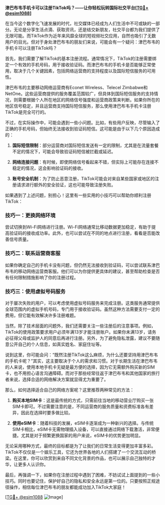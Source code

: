 **津巴布韦手机卡可以注册TikTok吗？——让你轻松玩转国际社交平台[[TG💪+ @esim1088](https://t.me/s/esim1088)]**

在当今这个数字化飞速发展的时代，社交媒体已经成为人们生活中不可或缺的一部分。无论是分享生活点滴、获取资讯，还是结交新朋友，社交平台都为我们提供了无限可能。而TikTok作为近年来风靡全球的短视频社交应用，自然也吸引了无数用户的目光。但对于身处津巴布韦的朋友们来说，可能会有一个疑问：津巴布韦的手机卡可以注册TikTok吗？

首先，我们需要了解TikTok的基本注册流程。通常情况下，TikTok的注册需要绑定一个有效的手机号码，用于接收验证码。而津巴布韦的手机卡是否能够正常使用，取决于几个关键因素，包括网络运营商的支持程度以及国际短信服务的可用性。

津巴布韦的主要移动网络运营商有Econet Wireless、Telecel Zimbabwe和NetOne。这些运营商提供的服务覆盖范围较广，但具体到国际短信服务的支持情况，则需要根据个人所在地区的网络信号强度和运营商政策来判断。如果你所在的地区信号稳定，并且运营商支持国际短信服务，那么使用津巴布韦手机卡注册TikTok是完全可行的。

不过，在实际操作中，可能会遇到一些小问题。比如，有些用户反映，尽管输入了正确的手机号码，但始终无法接收到验证码短信。这可能是由于以下几个原因造成的：

1. **国际短信限制**：部分运营商对国际短信发送有一定的限制，尤其是在流量套餐不足的情况下，可能会导致验证码短信被拦截或延迟。
   
2. **网络连接问题**：有时候，即使网络信号看起来不错，但实际上可能存在连接不稳定的情况，这会影响验证码的接收。

3. **账号安全机制**：为了防止恶意注册，TikTok可能会对来自某些国家或地区的注册请求进行额外的安全验证，这也可能导致注册失败。

如果遇到了上述问题，别担心！这里有一些实用的小技巧可以帮助你顺利注册TikTok：

### 技巧一：更换网络环境

尝试切换到Wi-Fi网络进行注册。Wi-Fi网络通常比移动数据更加稳定，有助于提高验证码的接收成功率。此外，也可以尝试在不同的地点进行注册，看看是否能改善信号质量。

### 技巧二：联系运营商客服

如果你确定自己的手机卡没有问题，但仍然无法接收到验证码，可以尝试联系津巴布韦的移动网络运营商客服。他们可以为你提供更具体的建议，甚至帮助检查是否有任何限制措施影响了你的注册过程。

### 技巧三：使用虚拟号码服务

对于屡次失败的用户，可以考虑使用虚拟号码服务来完成注册。这类服务通常提供全球范围内的虚拟手机号码，专门用于接收验证码。虽然这种方法需要支付一定的费用，但它能有效解决许多注册难题。

当然，除了技术层面的问题外，我们还需要关注一些注册后的注意事项。例如，TikTok的使用政策要求用户必须年满13岁才能注册账户。如果你未满13岁，请务必征得父母或监护人的同意后再进行注册。另外，为了避免隐私泄露，建议不要随意公开自己的个人信息，如真实姓名、家庭住址等。

说到这里，你可能会问：“既然注册TikTok这么麻烦，为什么还要坚持用津巴布韦的手机卡呢？”其实，这主要取决于个人的需求和习惯。对于长期生活在津巴布韦的人来说，使用本地手机卡无疑是最方便的选择，因为它无需额外购买新的SIM卡，也不用担心语言沟通障碍。而对于那些经常往返于津巴布韦和其他国家的旅行者来说，选择合适的网络解决方案就显得尤为重要了。

那么，如何选择适合自己的网络方案呢？这里推荐两种常见的方法：

1. **购买本地SIM卡**：这是最传统的方式，只需前往当地的移动营业厅购买一张SIM卡即可。不过需要注意的是，不同运营商的服务质量和资费标准各有差异，因此在选择时要多做比较。

2. **使用eSIM卡**：随着科技的发展，eSIM卡逐渐成为一种新兴的选择。与传统SIM卡相比，eSIM卡无需物理插入设备，可以直接通过网络下载激活，非常便捷。尤其是对于频繁更换国家的用户来说，eSIM卡的优势更加明显。

无论采用哪种方式，最终的目标都是为了让我们的日常生活变得更加丰富多彩。TikTok不仅仅是一个娱乐工具，它还为世界各地的人们搭建了一个交流互动的桥梁。在这里，你可以欣赏到来自不同文化背景的作品，也可以展示自己独特的才华，让更多人认识你。

最后，再强调一下，如果你在注册过程中遇到了困难，不妨试试上面提到的一些小技巧。同时也要记住，保护好自己的隐私和安全永远是第一位的。只要按照正规途径操作，相信每位津巴布韦的朋友都能成功加入TikTok大家庭！

[[TG💪+ @esim1088](https://t.me/s/esim1088) ![Image](https://i.postimg.cc/4NQfJmqS/Snipaste-2025-05-13-00-14-12.png)]